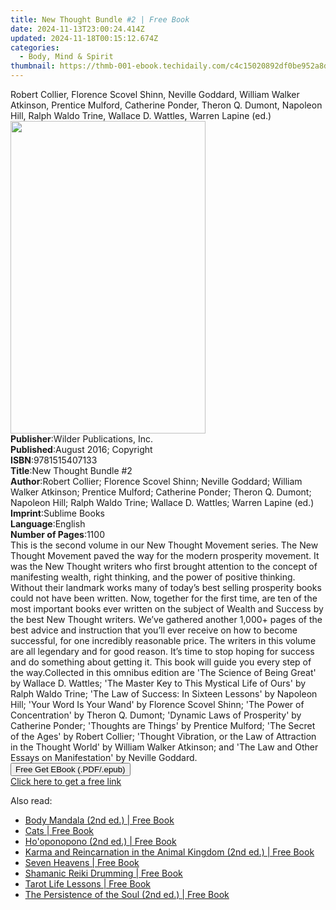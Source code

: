 ```yaml
---
title: New Thought Bundle #2 | Free Book
date: 2024-11-13T23:00:24.414Z
updated: 2024-11-18T00:15:12.674Z
categories:
  - Body, Mind & Spirit
thumbnail: https://thmb-001-ebook.techidaily.com/c4c15020892df0be952a8d0912f6195d0cc957344aff2f50255495346714ac42.jpg
---
```

<main id="book-container">
  <div class="flex flex-col">
    <div class="book-brief flex-1 py-6 px-4 sm:p-6 md:py-10 md:px-8">
      <!-- brief-->
      <div class="book-brief-main">
        Robert Collier, Florence Scovel Shinn, Neville Goddard, William Walker
        Atkinson, Prentice Mulford, Catherine Ponder, Theron Q. Dumont, Napoleon
        Hill, Ralph Waldo Trine, Wallace D. Wattles, Warren Lapine (ed.)
      </div>
    </div>
    <div
      class="book-meta-info flex-1 grid gap-4 col-start-1 col-end-3 row-start-1 sm:mb-6 sm:grid-cols-4 lg:gap-6 lg:col-start-2 lg:row-end-6 lg:row-span-6 lg:mb-0"
    >
      <div
        class="book-meta-info-left place-content-center mt-4 p-4 text-sm leading-6 col-start-2 col-span-2 dark:text-slate-400"
      >
        <img
          class="w-full h-500 object-cover rounded-lg sm:h-255 sm:col-span-2 lg:col-span-full"
          src="https://img-001-ebook.techidaily.com/6ab2c789c85fff60672362d7d4ba77a156c924cddacf11782959c96e0b2535e6.jpg"
          alt=""
          width="312"
          height="500"
        />
      </div>
      <div
        class="book-meta-info-right mt-2 col-start-1 row-start-2 col-span-3 self-center"
      >
        <!-- meta data  -->
        <div class="flex flex-col px-4 md:px-8">
          <div class="flex-1">
            <strong>Publisher</strong>:<span class="px-2"
              >Wilder Publications, Inc.</span
            >
          </div>
          <div class="flex-1">
            <strong>Published</strong>:<span class="px-2"
              >August 2016; Copyright</span
            >
          </div>
          <div class="flex-1">
            <strong>ISBN</strong>:<span class="px-2">9781515407133</span>
          </div>
          <div class="flex-1">
            <strong>Title</strong>:<span class="px-2"
              >New Thought Bundle #2</span
            >
          </div>
          <div class="flex-1">
            <strong>Author</strong>:<span class="px-2"
              >Robert Collier; Florence Scovel Shinn; Neville Goddard; William
              Walker Atkinson; Prentice Mulford; Catherine Ponder; Theron Q.
              Dumont; Napoleon Hill; Ralph Waldo Trine; Wallace D. Wattles;
              Warren Lapine (ed.)</span
            >
          </div>
          <div class="flex-1">
            <strong>Imprint</strong>:<span class="px-2">Sublime Books</span>
          </div>
          <div class="flex-1">
            <strong>Language</strong>:<span class="px-2">English</span>
          </div>
          <div class="flex-1">
            <strong>Number of Pages</strong>:<span class="px-2">1100</span>
          </div>
        </div>
      </div>
    </div>
    <div class="book-description flex-1 py-6 px-4 sm:p-6 md:py-10 md:px-8">
      <div class="book-description-main">
        <div accordion-content="" id="description">
          This is the second volume in our New Thought Movement series. The New
          Thought Movement paved the way for the modern prosperity movement. It
          was the New Thought writers who first brought attention to the concept
          of manifesting wealth, right thinking, and the power of positive
          thinking. Without their landmark works many of today’s best selling
          prosperity books could not have been written. Now, together for the
          first time, are ten of the most important books ever written on the
          subject of Wealth and Success by the best New Thought writers. We’ve
          gathered another 1,000+ pages of the best advice and instruction that
          you’ll ever receive on how to become successful, for one incredibly
          reasonable price. The writers in this volume are all legendary and for
          good reason. It’s time to stop hoping for success and do something
          about getting it. This book will guide you every step of the
          way.Collected in this omnibus edition are 'The Science of Being Great'
          by Wallace D. Wattles; 'The Master Key to This Mystical Life of Ours'
          by Ralph Waldo Trine; 'The Law of Success: In Sixteen Lessons' by
          Napoleon Hill; 'Your Word Is Your Wand' by Florence Scovel Shinn; 'The
          Power of Concentration' by Theron Q. Dumont; 'Dynamic Laws of
          Prosperity' by Catherine Ponder; 'Thoughts are Things' by Prentice
          Mulford; 'The Secret of the Ages' by Robert Collier; 'Thought
          Vibration, or the Law of Attraction in the Thought World' by William
          Walker Atkinson; and 'The Law and Other Essays on Manifestation' by
          Neville Goddard.
        </div>
        <div class="accordion-fader"></div>
      </div>
    </div>
    <div class="book-excerpts flex-1 py-6 px-4 sm:p-6 md:py-10 md:px-8"></div>
    <div
      class="book-about-author flex-1 py-6 px-4 sm:p-6 md:py-10 md:px-8"
    ></div>
    <div class="book-free-get flex-1 py-6 px-4 sm:p-6 md:py-10 md:px-8">
      <button
        id="btn-free-get"
        class="bg-blue-500 hover:bg-blue-700 text-white font-bold py-2 px-4 rounded"
      >
        Free Get EBook (.PDF/.epub)
      </button>
      <div id="countdown-display" class="px-2 text-lg mt-2"></div>
      <a
        id="free-link"
        class="hidden bg-blue-500 hover:bg-blue-700 text-white font-bold py-2 px-4 rounded"
        href="https://www.ebooks.com/en-us/book/96506809/new-thought-bundle-2/robert-collier/"
        target="_blank"
        >Click here to get a free link</a
      >
    </div>
    <script>
      let countdownTime = 0;
      let countdownInterval = null;
      document
        .getElementById('btn-free-get')
        .addEventListener('click', startCountdown);
      function startCountdown() {
        countdownTime = new Date().getTime() + 60000 * 3;
        countdownInterval = setInterval(updateCountdown, 1000);
        document.getElementById('btn-free-get').disabled = true;
        document
          .getElementById('btn-free-get')
          .classList.add('bg-gray-500', 'cursor-not-allowed');
      }
      function updateCountdown() {
        let currentTime = new Date().getTime();
        let timeLeft = countdownTime - currentTime;
        let secondsLeft = Math.floor(timeLeft / 1000);
        document.getElementById('countdown-display').innerHTML =
          `Remaining time: ${secondsLeft} seconds.`;
        if (secondsLeft <= 0) {
          clearInterval(countdownInterval);
          document.getElementById('btn-free-get').classList.add('hidden');
          document.getElementById('free-link').classList.remove('hidden');
          document.getElementById('countdown-display').innerHTML = '';
        }
      }
    </script>
  </div>
</main>

<ins class="adsbygoogle"
      style="display:block"
      data-ad-client="ca-pub-7571918770474297"
      data-ad-slot="8358498916"
      data-ad-format="auto"
      data-full-width-responsive="true"></ins>
    

<span class="atpl-alsoreadstyle">Also read:</span>
<div><ul>
<li><a href="https://novels-ebooks.techidaily.com/210769685-9781644118832-body-mandala-2nd-ed/"><u>Body Mandala (2nd ed.) | Free Book</u></a></li>
<li><a href="https://novels-ebooks.techidaily.com/210769675-9781644117477-cats/"><u>Cats | Free Book</u></a></li>
<li><a href="https://novels-ebooks.techidaily.com/210769684-9781644118818-hooponopono-2nd-ed/"><u>Ho'oponopono (2nd ed.) | Free Book</u></a></li>
<li><a href="https://novels-ebooks.techidaily.com/210769680-9781644118146-karma-and-reincarnation-in-the-animal-kingdom-2nd-ed/"><u>Karma and Reincarnation in the Animal Kingdom (2nd ed.) | Free Book</u></a></li>
<li><a href="https://novels-ebooks.techidaily.com/210769681-9781644118160-seven-heavens/"><u>Seven Heavens | Free Book</u></a></li>
<li><a href="https://novels-ebooks.techidaily.com/210769686-9781644118856-shamanic-reiki-drumming/"><u>Shamanic Reiki Drumming | Free Book</u></a></li>
<li><a href="https://novels-ebooks.techidaily.com/210769682-9781644118184-tarot-life-lessons/"><u>Tarot Life Lessons | Free Book</u></a></li>
<li><a href="https://novels-ebooks.techidaily.com/210769674-9781644117194-the-persistence-of-the-soul-2nd-ed/"><u>The Persistence of the Soul (2nd ed.) | Free Book</u></a></li>
</ul></div>

